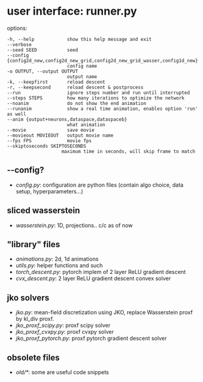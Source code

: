 # user interface: runner.py

options:

    -h, --help            show this help message and exit
    --verbose
    --seed SEED           seed
    --config {config2d_new,config2d_new_grid,config2d_new_grid_wasser,config1d_new}
                          config name
    -o OUTPUT, --output OUTPUT
                          output name
    -k, --keepfirst       reload descent
    -r, --keepsecond      reload descent & postprocess
    --run                 ignore steps number and run until interrupted
    --steps STEPS         how many iterations to optimize the network
    --noanim              do not show the end animation
    --runanim             show a real time animation, enables option 'run' as well
    --anim {output+neurons,dataspace,dataspaceb}
                          what animation
    --movie               save movie
    --movieout MOVIEOUT   output movie name
    --fps FPS             movie fps
    --skiptoseconds SKIPTOSECONDS
                        maximum time in seconds, will skip frame to match

## --config?

- *config.py*: configuration are python files (contain algo choice, data setup, hyperparameters...)

## sliced wasserstein

- *wasserstein.py*: 1D, projections.. c/c as of now

## "library" files

- *animations.py*: 2d, 1d animations
- *utils.py*: helper functions and such
- *torch_descent.py*: pytorch implem of 2 layer ReLU gradient descent
- *cvx_descent.py*: 2 layer ReLU gradient descent convex solver

## jko solvers
- *jko.py*: mean-field discretization using JKO, replace Wasserstein proxf by kl_div proxf.
- *jko_proxf_scipy.py*: proxf scipy solver
- *jko_proxf_cvxpy.py*: proxf cvxpy solver
- *jko_proxf_pytorch.py*: proxf pytorch gradient descent solver

## obsolete files
- *old/\**: some are useful code snippets
